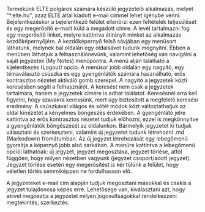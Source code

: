 Termékünk ELTE polgárok számára készülő jegyzetelő alkalmazás, melyet "*.elte.hu", azaz ELTE által kiadott e-mail címmel lehet igénybe venni. Bejelentkezéskor a bejelentkező felület ellenőrzi ezen feltételek teljesülését és egy megerősítő e-mailt küld a megadott címre. A levél tartalmazni fog egy megerősítő linket, melyre kattintva átirányít minket az alkalmazás kezdőképernyőjére.
A kezdőképernyő felső sávjában egy menüsort láthatunk, melynek bal oldalán egy oldalsávot tudunk megnyitni. Ebben a menüben láthatjuk a felhasználónevünk, valamint lehetőség van navigálni a saját jegyzetek (My Notes) menüpontra. A menü alján található a kijelentkezés (Logout) opció.
A menüsor jobb oldalán egy nagyító, egy témaválasztó csúszka és egy gyengénlátók számára használható, erős kontrasztos nézetet aktiváló gomb szerepel.
A nagyító a jegyzetek közti keresésben segíti a felhasználót. A keresést nem csak a jegyzetek tartalmára, hanem a jegyzetek címére is adhat találatot. Keresésnél arra kell figyelni, hogy szavakra keressünk, mert úgy biztosított a megfelelő keresési eredmény.
A csúszkával világos és sötét módok közt változtathatjuk az oldal kinézetét a kényelmes böngészés érdekében. A gyengénlátó jelre kattintva az erős kontrasztos nézetet tudjuk előhozni, ezzel is megkönnyítve a gyengénlátók böngészését az oldalunkon.
Bármelyik jegyzetet ki tudjuk választani és szerkeszteni, valamint új jegyzetet tudunk létrehozni .md (Markodown) fromátumban. Az új jegyzet létrehozását egy lebegőmenü gyorsítja a képernyő jobb alsó sarkában. A menüre kattintva a lebegőmenü opciói láthatóak: új jegyzet, jegyzet megosztása, jegyzet törlése, attól függően, hogy milyen nézetben vagyunk (jegyzet csoport/adott jegyzet). Jegyzet törlése esetén egy megerősítést is kér tőlünk a felület, hogy véletlen törlés semmiképpen ne fordulhasson elő.

A jegyzeteket e-mail cím alapján tudjuk megosztani másokkal és csakis a jegyzet tulajdonosa képes erre. Lehetősége van, kiválasztani azt, hogy akivel megosztja a jegyzetet milyen jogosultságokkal rendelkezzen: megtekintés, szerkeztés.



